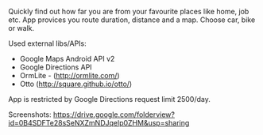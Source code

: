 Quickly find out how far you are from your favourite places like home, job etc. App provices you route duration, distance and a map. Choose car, bike or walk.

Used external libs/APIs:
- Google Maps Android API v2
- Google Directions API
- OrmLite - (http://ormlite.com/)
- Otto (http://square.github.io/otto/)

App is restricted by Google Directions request limit 2500/day.

Screenshots:
https://drive.google.com/folderview?id=0B4SDFTe28sSeNXZmNDJqelp0ZHM&usp=sharing